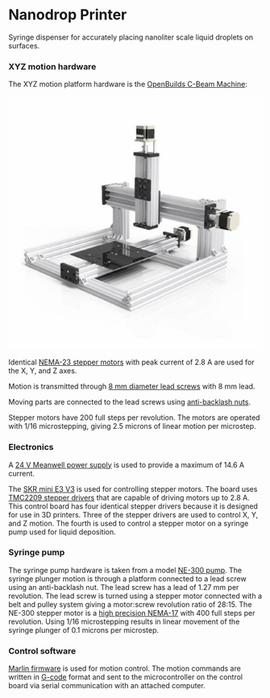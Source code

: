 # Nanodrop Printer

Syringe dispenser for accurately placing nanoliter scale liquid droplets on surfaces.

### XYZ motion hardware

The XYZ motion platform hardware is the [OpenBuilds C-Beam Machine](https://openbuildspartstore.com/openbuilds-c-beam-machine/):

![C-Beam Machine](https://github.com/matthew-yates/NanodropPrinter/blob/main/images/cbeammachine.jpg)

Identical [NEMA-23 stepper motors](https://openbuildspartstore.com/nema-23-stepper-motor/) with peak current of 2.8 A are used for the X, Y, and Z axes.

Motion is transmitted through [8 mm diameter lead screws](https://openbuildspartstore.com/8mm-metric-acme-lead-screw/) with 8 mm lead.

Moving parts are connected to the lead screws using [anti-backlash nuts](https://openbuildspartstore.com/anti-backlash-nut-block-for-8mm-metric-acme-lead-screw/).

Stepper motors have 200 full steps per revolution. The motors are operated with 1/16 microstepping, giving 2.5 microns of linear motion per microstep.

### Electronics

A [24 V Meanwell power supply](https://openbuildspartstore.com/24v-meanwell-power-supply-bundle/) is used to provide a maximum of 14.6 A current.

The [SKR mini E3 V3](https://github.com/bigtreetech/BIGTREETECH-SKR-mini-E3) is used for controlling stepper motors. The board uses [TMC2209 stepper drivers](https://www.analog.com/media/en/technical-documentation/data-sheets/TMC2209_datasheet_rev1.08.pdf) that are capable of driving motors up to 2.8 A.  This control board has four identical stepper drivers because it is designed for use in 3D printers.  Three of the stepper drivers are used to control X, Y, and Z motion.  The fourth is used to control a stepper motor on a syringe pump used for liquid deposition.

### Syringe pump

The syringe pump hardware is taken from a model [NE-300 pump](https://www.syringepump.com/NE-300.php). The syringe plunger motion is through a platform connected to a lead screw using an anti-backlash nut.  The lead screw has a lead of 1.27 mm per revolution. The lead screw is turned using a stepper motor connected with a belt and pulley system giving a motor:screw revolution ratio of 28:15.  The NE-300 stepper motor is a [high precision NEMA-17](https://www.moonsindustries.com/series/nema-17-high-precision-hybrid-stepper-motors-b020402) with 400 full steps per revolution.  Using 1/16 microstepping results in linear movement of the syringe plunger of 0.1 microns per microstep.

### Control software

[Marlin firmware](https://marlinfw.org/) is used for motion control. The motion commands are written in [G-code](https://en.wikipedia.org/wiki/G-code) format and sent to the microcontroller on the control board via serial communication with an attached computer.
